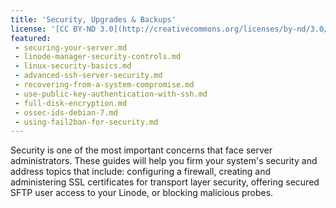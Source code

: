 ```yaml
---
title: 'Security, Upgrades & Backups'
license: '[CC BY-ND 3.0](http://creativecommons.org/licenses/by-nd/3.0/us/)'
featured:
 - securing-your-server.md
 - linode-manager-security-controls.md
 - linux-security-basics.md
 - advanced-ssh-server-security.md
 - recovering-from-a-system-compromise.md
 - use-public-key-authentication-with-ssh.md
 - full-disk-encryption.md
 - ossec-ids-debian-7.md
 - using-fail2ban-for-security.md
---
```


Security is one of the most important concerns that face server administrators. These guides will help you firm your system's security and address topics that include: configuring a firewall, creating and administering SSL certificates for transport layer security, offering secured SFTP user access to your Linode, or blocking malicious probes.
